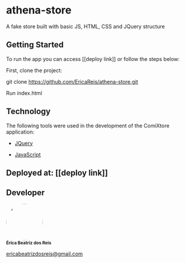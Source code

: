 # athena-store
A fake store built with basic JS, HTML, CSS and JQuery structure

## Getting Started

To run the app you can access [[deploy link]] or follow the steps below:

First, clone the project:

git clone https://github.com/EricaReis/athena-store.git

Run index.html

## Technology

The following tools were used in the development of the ComiXtore application:

- [JQuery]([https://jquery.com/](https://jquery.com/))

- [JavaScript]([https://www.javascript.com/](https://www.javascript.com/))

## Deployed at: [[deploy link]]

## Developer

 <img style="border-radius: 50%;" src="https://avatars.githubusercontent.com/u/43284359?s=460&u=d0283f2331fb2e66792ff944985f576defbcfb77&v=4" width="100px;" alt=""/>
 <br />
 <sub><b>Érica Beatriz dos Reis</b></sub>

ericabeatrizdosreis@gmail.com
